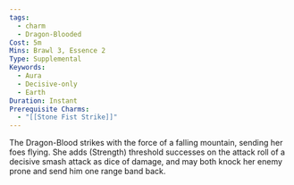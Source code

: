 ```yaml
---
tags:
  - charm
  - Dragon-Blooded
Cost: 5m
Mins: Brawl 3, Essence 2
Type: Supplemental
Keywords:
  - Aura
  - Decisive-only
  - Earth
Duration: Instant
Prerequisite Charms:
  - "[[Stone Fist Strike]]"
---
```

The Dragon-Blood strikes with the force of a falling mountain, sending her foes flying. She adds (Strength) threshold successes on the attack roll of a decisive smash attack as dice of damage, and may both knock her enemy prone and send him one range band back.